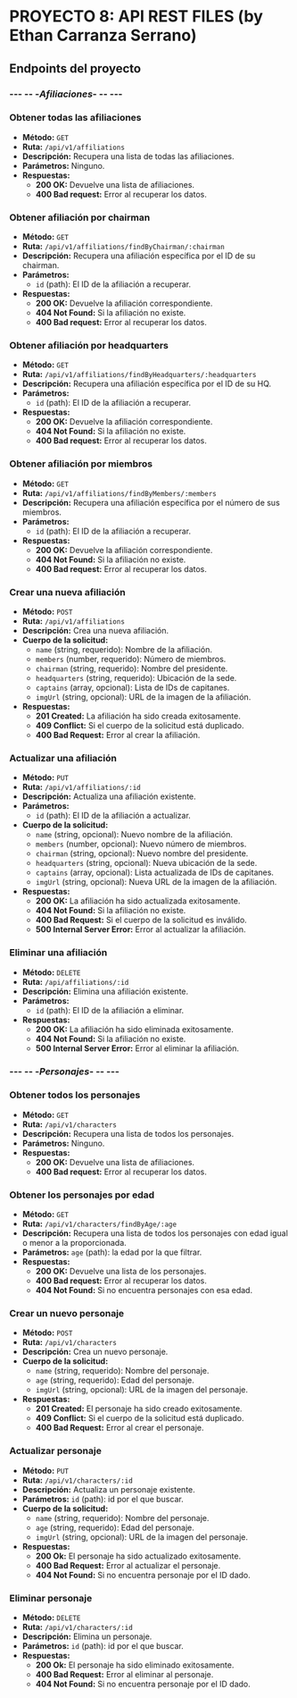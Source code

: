 # **PROYECTO 8: API REST FILES** (by Ethan Carranza Serrano)

##  Endpoints del proyecto

### --- -- -***Afiliaciones***- -- ---
### Obtener todas las afiliaciones

- **Método:** `GET`
- **Ruta:** `/api/v1/affiliations`
- **Descripción:** Recupera una lista de todas las afiliaciones.
- **Parámetros:** Ninguno.
- **Respuestas:**
  - **200 OK:** Devuelve una lista de afiliaciones.
  - **400 Bad request:** Error al recuperar los datos.

### Obtener afiliación por chairman

- **Método:** `GET`
- **Ruta:** `/api/v1/affiliations/findByChairman/:chairman`
- **Descripción:** Recupera una afiliación específica por el ID de su chairman.
- **Parámetros:**
  - `id` (path): El ID de la afiliación a recuperar.
- **Respuestas:**
  - **200 OK:** Devuelve la afiliación correspondiente.
  - **404 Not Found:** Si la afiliación no existe.
  - **400 Bad request:** Error al recuperar los datos.

### Obtener afiliación por headquarters

- **Método:** `GET`
- **Ruta:** `/api/v1/affiliations/findByHeadquarters/:headquarters`
- **Descripción:** Recupera una afiliación específica por el ID de su HQ.
- **Parámetros:**
  - `id` (path): El ID de la afiliación a recuperar.
- **Respuestas:**
  - **200 OK:** Devuelve la afiliación correspondiente.
  - **404 Not Found:** Si la afiliación no existe.
  - **400 Bad request:** Error al recuperar los datos.

### Obtener afiliación por miembros

- **Método:** `GET`
- **Ruta:** `/api/v1/affiliations/findByMembers/:members`
- **Descripción:** Recupera una afiliación específica por el número de sus miembros.
- **Parámetros:**
  - `id` (path): El ID de la afiliación a recuperar.
- **Respuestas:**
  - **200 OK:** Devuelve la afiliación correspondiente.
  - **404 Not Found:** Si la afiliación no existe.
  - **400 Bad request:** Error al recuperar los datos.

### Crear una nueva afiliación

- **Método:** `POST`
- **Ruta:** `/api/v1/affiliations`
- **Descripción:** Crea una nueva afiliación.
- **Cuerpo de la solicitud:**
  - `name` (string, requerido): Nombre de la afiliación.
  - `members` (number, requerido): Número de miembros.
  - `chairman` (string, requerido): Nombre del presidente.
  - `headquarters` (string, requerido): Ubicación de la sede.
  - `captains` (array, opcional): Lista de IDs de capitanes.
  - `imgUrl` (string, opcional): URL de la imagen de la afiliación.
- **Respuestas:**
  - **201 Created:** La afiliación ha sido creada exitosamente.
  - **409 Conflict:** Si el cuerpo de la solicitud está duplicado.
  - **400 Bad Request:** Error al crear la afiliación.

### Actualizar una afiliación

- **Método:** `PUT`
- **Ruta:** `/api/v1/affiliations/:id`
- **Descripción:** Actualiza una afiliación existente.
- **Parámetros:**
  - `id` (path): El ID de la afiliación a actualizar.
- **Cuerpo de la solicitud:**
  - `name` (string, opcional): Nuevo nombre de la afiliación.
  - `members` (number, opcional): Nuevo número de miembros.
  - `chairman` (string, opcional): Nuevo nombre del presidente.
  - `headquarters` (string, opcional): Nueva ubicación de la sede.
  - `captains` (array, opcional): Lista actualizada de IDs de capitanes.
  - `imgUrl` (string, opcional): Nueva URL de la imagen de la afiliación.
- **Respuestas:**
  - **200 OK:** La afiliación ha sido actualizada exitosamente.
  - **404 Not Found:** Si la afiliación no existe.
  - **400 Bad Request:** Si el cuerpo de la solicitud es inválido.
  - **500 Internal Server Error:** Error al actualizar la afiliación.

### Eliminar una afiliación

- **Método:** `DELETE`
- **Ruta:** `/api/affiliations/:id`
- **Descripción:** Elimina una afiliación existente.
- **Parámetros:**
  - `id` (path): El ID de la afiliación a eliminar.
- **Respuestas:**
  - **200 OK:** La afiliación ha sido eliminada exitosamente.
  - **404 Not Found:** Si la afiliación no existe.
  - **500 Internal Server Error:** Error al eliminar la afiliación.

### --- -- -***Personajes***- -- ---
### Obtener todos los personajes

- **Método:** `GET`
- **Ruta:** `/api/v1/characters`
- **Descripción:** Recupera una lista de todos los personajes.
- **Parámetros:** Ninguno.
- **Respuestas:**
  - **200 OK:** Devuelve una lista de afiliaciones.
  - **400 Bad request:** Error al recuperar los datos.

### Obtener los personajes por edad

- **Método:** `GET`
- **Ruta:** `/api/v1/characters/findByAge/:age`
- **Descripción:** Recupera una lista de todos los personajes con edad igual o menor a la proporcionada.
- **Parámetros:** `age` (path): la edad por la que filtrar.
- **Respuestas:**
  - **200 OK:** Devuelve una lista de los personajes.
  - **400 Bad request:** Error al recuperar los datos.
  -    **404 Not Found:** Si no encuentra personajes con esa edad.

### Crear un nuevo personaje

- **Método:** `POST`
- **Ruta:** `/api/v1/characters`
- **Descripción:** Crea un nuevo personaje.
- **Cuerpo de la solicitud:**
  - `name` (string, requerido): Nombre del personaje.
  - `age` (string, requerido): Edad del personaje.
  - `imgUrl` (string, opcional): URL de la imagen del personaje.
- **Respuestas:**
  - **201 Created:** El personaje ha sido creado exitosamente.
  - **409 Conflict:** Si el cuerpo de la solicitud está duplicado.
  - **400 Bad Request:** Error al crear el personaje.
  

### Actualizar personaje

- **Método:** `PUT`
- **Ruta:** `/api/v1/characters/:id`
- **Descripción:** Actualiza un personaje existente.
-  **Parámetros:** `id` (path): id por el que buscar.
- **Cuerpo de la solicitud:**
  - `name` (string, requerido): Nombre del personaje.
  - `age` (string, requerido): Edad del personaje.
  - `imgUrl` (string, opcional): URL de la imagen del personaje.
- **Respuestas:**
  - **200 Ok:** El personaje ha sido actualizado exitosamente.
  - **400 Bad Request:** Error al actualizar el personaje.
  - **404 Not Found:** Si no encuentra personaje por el ID dado.

### Eliminar personaje

- **Método:** `DELETE`
- **Ruta:** `/api/v1/characters/:id`
- **Descripción:** Elimina un personaje.
-  **Parámetros:** `id` (path): id por el que buscar.
- **Respuestas:**
  - **200 Ok:** El personaje ha sido eliminado exitosamente.
  - **400 Bad Request:** Error al eliminar al personaje.
  - **404 Not Found:** Si no encuentra personaje por el ID dado.